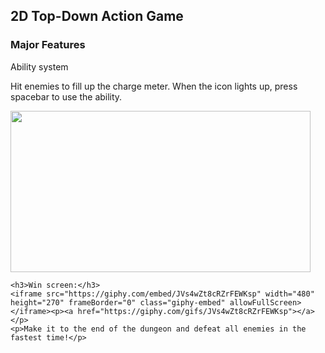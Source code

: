 <html>
  <head>

  </head>
<body>
  <h2>2D Top-Down Action Game</h2>
	<h3>Major Features</h3>
	Ability system
	<p>Hit enemies to fill up the charge meter. When the icon lights up, press spacebar to use the ability.</p>
	<img src="ezbeam.gif" width="480" height="258">

	<h3>Win screen:</h3>
	<iframe src="https://giphy.com/embed/JVs4wZt8cRZrFEWKsp" width="480" height="270" frameBorder="0" class="giphy-embed" allowFullScreen></iframe><p><a href="https://giphy.com/gifs/JVs4wZt8cRZrFEWKsp"></a></p>
	<p>Make it to the end of the dungeon and defeat all enemies in the fastest time!</p>
</body>
  
</html>


